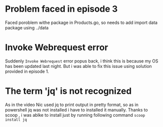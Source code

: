# Problem faced in episode 3
Faced poroblem withe package in Products.go, 
so needs to add import data package using ../data

# Invoke Webrequest error
Suddenly ```Invoke Webrequest``` error popus back, i think this is because my OS has been updated last night. But i was able to fix this issue using solution provided in episode 1.

# The term 'jq' is not recognized
As in the video Nic used jq to print output in pretty format, so as in powershell jq was not installed i have to installed it manually. Thanks to scoop , i was ablke to install just by running following command 
``` scoop install jq ```